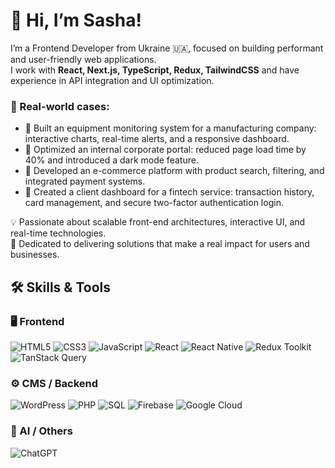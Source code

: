# 👋 Hi, I’m Sasha!

I’m a Frontend Developer from Ukraine 🇺🇦, focused on building performant and user-friendly web applications.  
I work with **React, Next.js, TypeScript, Redux, TailwindCSS** and have experience in API integration and UI optimization.

### 📌 Real-world cases:
- 🔹 Built an equipment monitoring system for a manufacturing company: interactive charts, real-time alerts, and a responsive dashboard.  
- 🔹 Optimized an internal corporate portal: reduced page load time by 40% and introduced a dark mode feature.  
- 🔹 Developed an e-commerce platform with product search, filtering, and integrated payment systems.  
- 🔹 Created a client dashboard for a fintech service: transaction history, card management, and secure two-factor authentication login.  

💡 Passionate about scalable front-end architectures, interactive UI, and real-time technologies.  
🚀 Dedicated to delivering solutions that make a real impact for users and businesses.

## 🛠 Skills & Tools

### 🖥 Frontend
![HTML5](https://img.shields.io/badge/-HTML5-E34F26?logo=html5&logoColor=white)
![CSS3](https://img.shields.io/badge/-CSS3-1572B6?logo=css3)
![JavaScript](https://img.shields.io/badge/-JavaScript-F7DF1E?logo=javascript&logoColor=black)
![React](https://img.shields.io/badge/-React-61DAFB?logo=react&logoColor=black)
![React Native](https://img.shields.io/badge/-React%20Native-61DAFB?logo=react&logoColor=white)
![Redux Toolkit](https://img.shields.io/badge/-RTK-764ABC?logo=redux&logoColor=white)
![TanStack Query](https://img.shields.io/badge/-TanStack%20Query-FF4154?logo=javascript&logoColor=white)

### ⚙ CMS / Backend
![WordPress](https://img.shields.io/badge/-WordPress-21759B?logo=wordpress&logoColor=white)
![PHP](https://img.shields.io/badge/-PHP-777BB4?logo=php&logoColor=white)
![SQL](https://img.shields.io/badge/-SQL-4479A1?logo=postgresql&logoColor=white)
![Firebase](https://img.shields.io/badge/-Firebase-FFCA28?logo=firebase&logoColor=black)
![Google Cloud](https://img.shields.io/badge/-Google%20Cloud-4285F4?logo=googlecloud&logoColor=white)

### 🤖 AI / Others
![ChatGPT](https://img.shields.io/badge/-ChatGPT-00FF00?logo=openai&logoColor=white)
